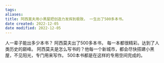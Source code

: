 ```yaml
---
tags: 
aliases: 
title: 阿西莫夫用小黑屋把创造力发挥到极致， 一生出了500多本书。
date created: 2022-12-05
date modified: 2022-12-05
---
```

人一辈子能出多少本书？ 阿西莫夫出了500多本书， 每一本都很精彩。达到了人类历史的巅峰。
阿西莫夫是怎么写书的？他每一个新城市，都会尽快搭建小黑屋，不见阳光，专门用来写作。 500本书都是在这样的专用空间完成的。